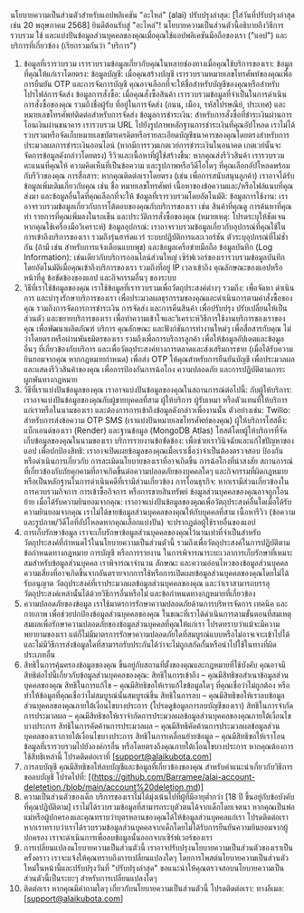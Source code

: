 นโยบายความเป็นส่วนตัวสำหรับแอปพลิเคชัน "อะไหล่" (alai)
ปรับปรุงล่าสุด: [ใส่วันที่ปรับปรุงล่าสุด เช่น 20 พฤษภาคม 2568]
ยินดีต้อนรับสู่ "อะไหล่"! นโยบายความเป็นส่วนตัวนี้อธิบายถึงวิธีการรวบรวม ใช้ และแบ่งปันข้อมูลส่วนบุคคลของคุณเมื่อคุณใช้แอปพลิเคชันมือถือของเรา ("แอป") และบริการที่เกี่ยวข้อง (เรียกรวมกันว่า "บริการ")
1. ข้อมูลที่เรารวบรวม
เรารวบรวมข้อมูลเกี่ยวกับคุณในหลายช่องทางเมื่อคุณใช้บริการของเรา:
ข้อมูลที่คุณให้แก่เราโดยตรง:
ข้อมูลบัญชี: เมื่อคุณสร้างบัญชี เรารวบรวมหมายเลขโทรศัพท์ของคุณเพื่อการยืนยัน OTP และการจัดการบัญชี คุณอาจเลือกที่จะให้ชื่อสำหรับบัญชีของคุณหรือสำหรับโปรไฟล์การจัดส่ง
ข้อมูลการสั่งซื้อ: เมื่อคุณสั่งซื้อสินค้า เรารวบรวมข้อมูลที่จำเป็นในการดำเนินการสั่งซื้อของคุณ รวมถึงชื่อผู้รับ ที่อยู่ในการจัดส่ง (ถนน, เมือง, รหัสไปรษณีย์, ประเทศ) และหมายเลขโทรศัพท์ติดต่อสำหรับการจัดส่ง
ข้อมูลการชำระเงิน: สำหรับการสั่งซื้อที่ชำระเงินผ่านการโอนเงินผ่านธนาคาร เรารวบรวม URL ไปยังรูปภาพหลักฐานการชำระเงินที่คุณอัปโหลด เราไม่ได้รวบรวมหรือจัดเก็บหมายเลขบัตรเครดิตหรือรายละเอียดบัญชีธนาคารของคุณโดยตรงสำหรับการประมวลผลการชำระเงินออนไลน์ (หากมีการรวมเกตเวย์การชำระเงินในอนาคต เกตเวย์นั้นจะจัดการข้อมูลดังกล่าวโดยตรง)
รีวิวและเนื้อหาที่ผู้ใช้สร้างขึ้น: หากคุณส่งรีวิวสินค้า เรารวบรวมคะแนนที่คุณให้ ความคิดเห็นที่เป็นข้อความ และรูปภาพหรือวิดีโอใดๆ ที่คุณเลือกอัปโหลดพร้อมกับรีวิวของคุณ
การสื่อสาร: หากคุณติดต่อเราโดยตรง (เช่น เพื่อการสนับสนุนลูกค้า) เราอาจได้รับข้อมูลเพิ่มเติมเกี่ยวกับคุณ เช่น ชื่อ หมายเลขโทรศัพท์ เนื้อหาของข้อความและ/หรือไฟล์แนบที่คุณส่งมา และข้อมูลอื่นใดที่คุณเลือกที่จะให้
ข้อมูลที่เรารวบรวมโดยอัตโนมัติ:
ข้อมูลการใช้งาน: เราอาจรวบรวมข้อมูลเกี่ยวกับการโต้ตอบของคุณกับบริการของเรา เช่น สินค้าที่คุณดู การค้นหาที่คุณทำ รายการที่คุณเพิ่มลงในรถเข็น และประวัติการสั่งซื้อของคุณ (หมายเหตุ: โปรดระบุให้ชัดเจนหากคุณใช้เครื่องมือวิเคราะห์)
ข้อมูลอุปกรณ์: เราอาจรวบรวมข้อมูลเกี่ยวกับอุปกรณ์ที่คุณใช้ในการเข้าถึงบริการของเรา รวมถึงรุ่นฮาร์ดแวร์ ระบบปฏิบัติการและเวอร์ชัน ตัวระบุอุปกรณ์ที่ไม่ซ้ำกัน (ถ้ามี เช่น สำหรับการแจ้งเตือนแบบพุช) และข้อมูลเครือข่ายมือถือ
ข้อมูลบันทึก (Log Information): เช่นเดียวกับบริการออนไลน์ส่วนใหญ่ เซิร์ฟเวอร์ของเรารวบรวมข้อมูลบันทึกโดยอัตโนมัติเมื่อคุณเข้าถึงบริการของเรา รวมถึงที่อยู่ IP เวลาเข้าถึง คุณลักษณะของแอปหรือหน้าที่ดู ข้อขัดข้องของแอป และกิจกรรมอื่นๆ ของระบบ
2. วิธีที่เราใช้ข้อมูลของคุณ
เราใช้ข้อมูลที่เรารวบรวมเพื่อวัตถุประสงค์ต่างๆ รวมถึง:
เพื่อจัดหา ดำเนินการ และบำรุงรักษาบริการของเรา
เพื่อประมวลผลธุรกรรมของคุณและดำเนินการตามคำสั่งซื้อของคุณ รวมถึงการจัดการการชำระเงิน การจัดส่ง และการคืนสินค้า
เพื่อปรับปรุง ปรับเปลี่ยนให้เป็นส่วนตัว และขยายบริการของเรา
เพื่อทำความเข้าใจและวิเคราะห์วิธีการใช้งานบริการของเราของคุณ
เพื่อพัฒนาผลิตภัณฑ์ บริการ คุณลักษณะ และฟังก์ชันการทำงานใหม่ๆ
เพื่อสื่อสารกับคุณ ไม่ว่าโดยตรงหรือผ่านพันธมิตรของเรา รวมถึงเพื่อการบริการลูกค้า เพื่อให้ข้อมูลอัปเดตและข้อมูลอื่นๆ ที่เกี่ยวข้องกับบริการ และเพื่อวัตถุประสงค์ทางการตลาดและส่งเสริมการขาย (เมื่อได้รับความยินยอมจากคุณ หากกฎหมายกำหนด)
เพื่อส่ง OTP ให้คุณสำหรับการยืนยันบัญชี
เพื่อประมวลผลและแสดงรีวิวสินค้าของคุณ
เพื่อการป้องกันการฉ้อโกง ความปลอดภัย และการปฏิบัติตามภาระผูกพันทางกฎหมาย
3. วิธีที่เราแบ่งปันข้อมูลของคุณ
เราอาจแบ่งปันข้อมูลของคุณในสถานการณ์ต่อไปนี้:
กับผู้ให้บริการ: เราอาจแบ่งปันข้อมูลของคุณกับผู้ขายบุคคลที่สาม ผู้ให้บริการ ผู้รับเหมา หรือตัวแทนที่ให้บริการแก่เราหรือในนามของเรา และต้องการการเข้าถึงข้อมูลดังกล่าวเพื่องานนั้น ตัวอย่างเช่น:
Twilio: สำหรับการส่งข้อความ OTP SMS (เราแบ่งปันหมายเลขโทรศัพท์ของคุณ)
ผู้ให้บริการโฮสติ้ง: แบ็กเอนด์ของเรา (Render) และฐานข้อมูล (MongoDB Atlas) โฮสต์โดยผู้ให้บริการที่จัดเก็บข้อมูลของคุณในนามของเรา
บริการรายงานข้อขัดข้อง: เพื่อช่วยเราวินิจฉัยและแก้ไขปัญหาของแอป
เพื่อปกป้องสิทธิ: เราอาจเปิดเผยข้อมูลของคุณเมื่อเราเชื่อว่าจำเป็นต้องตรวจสอบ ป้องกัน หรือดำเนินการเกี่ยวกับ การละเมิดนโยบายของเราที่อาจเกิดขึ้น การฉ้อโกงที่น่าสงสัย สถานการณ์ที่เกี่ยวข้องกับภัยคุกคามที่อาจเกิดขึ้นต่อความปลอดภัยของบุคคลใดๆ และกิจกรรมที่ผิดกฎหมาย หรือเป็นหลักฐานในการดำเนินคดีที่เรามีส่วนเกี่ยวข้อง
การโอนธุรกิจ: หากเรามีส่วนเกี่ยวข้องในการควบรวมกิจการ การเข้าซื้อกิจการ หรือการขายสินทรัพย์ ข้อมูลส่วนบุคคลของคุณอาจถูกโอนย้าย
เมื่อได้รับความยินยอมจากคุณ: เราอาจแบ่งปันข้อมูลของคุณเพื่อวัตถุประสงค์อื่นใดเมื่อได้รับความยินยอมจากคุณ
เราไม่ได้ขายข้อมูลส่วนบุคคลของคุณให้กับบุคคลที่สาม เนื้อหารีวิว (ข้อความ และรูปภาพ/วิดีโอที่อัปโหลดหากคุณเลือกแบ่งปัน) จะปรากฏต่อผู้ใช้รายอื่นของแอป
4. การเก็บรักษาข้อมูล
เราจะเก็บรักษาข้อมูลส่วนบุคคลของคุณไว้นานเท่าที่จำเป็นสำหรับวัตถุประสงค์ที่กำหนดไว้ในนโยบายความเป็นส่วนตัวนี้ รวมถึงเพื่อวัตถุประสงค์ในการปฏิบัติตามข้อกำหนดทางกฎหมาย การบัญชี หรือการรายงาน ในการพิจารณาระยะเวลาการเก็บรักษาที่เหมาะสมสำหรับข้อมูลส่วนบุคคล เราพิจารณาจำนวน ลักษณะ และความอ่อนไหวของข้อมูลส่วนบุคคล ความเสี่ยงที่อาจเกิดขึ้นจากอันตรายจากการใช้หรือการเปิดเผยข้อมูลส่วนบุคคลของคุณโดยไม่ได้รับอนุญาต วัตถุประสงค์ที่เราประมวลผลข้อมูลส่วนบุคคลของคุณ และว่าเราสามารถบรรลุวัตถุประสงค์เหล่านั้นได้ด้วยวิธีการอื่นหรือไม่ และข้อกำหนดทางกฎหมายที่เกี่ยวข้อง
5. ความปลอดภัยของข้อมูล
เราใช้มาตรการรักษาความปลอดภัยด้านการบริหารจัดการ เทคนิค และกายภาพ เพื่อช่วยปกป้องข้อมูลส่วนบุคคลของคุณ ในขณะที่เราได้ดำเนินการตามขั้นตอนที่สมเหตุสมผลเพื่อรักษาความปลอดภัยของข้อมูลส่วนบุคคลที่คุณให้แก่เรา โปรดทราบว่าแม้จะมีความพยายามของเรา แต่ก็ไม่มีมาตรการรักษาความปลอดภัยใดที่สมบูรณ์แบบหรือไม่อาจเจาะเข้าไปได้ และไม่มีวิธีการส่งข้อมูลใดที่สามารถรับประกันได้ว่าจะไม่ถูกสกัดกั้นหรือนำไปใช้ในทางที่ผิดประเภทอื่น
6. สิทธิในการคุ้มครองข้อมูลของคุณ
ขึ้นอยู่กับสถานที่ตั้งของคุณและกฎหมายที่ใช้บังคับ คุณอาจมีสิทธิต่อไปนี้เกี่ยวกับข้อมูลส่วนบุคคลของคุณ:
สิทธิในการเข้าถึง – คุณมีสิทธิขอสำเนาข้อมูลส่วนบุคคลของคุณ
สิทธิในการแก้ไข – คุณมีสิทธิขอให้เราแก้ไขข้อมูลใดๆ ที่คุณเชื่อว่าไม่ถูกต้อง หรือทำให้ข้อมูลที่คุณเชื่อว่าไม่สมบูรณ์นั้นสมบูรณ์ขึ้น
สิทธิในการลบ – คุณมีสิทธิขอให้เราลบข้อมูลส่วนบุคคลของคุณภายใต้เงื่อนไขบางประการ (โปรดดูข้อมูลการลบบัญชีของเรา)
สิทธิในการจำกัดการประมวลผล – คุณมีสิทธิขอให้เราจำกัดการประมวลผลข้อมูลส่วนบุคคลของคุณภายใต้เงื่อนไขบางประการ
สิทธิในการคัดค้านการประมวลผล – คุณมีสิทธิคัดค้านการประมวลผลข้อมูลส่วนบุคคลของเราภายใต้เงื่อนไขบางประการ
สิทธิในการเคลื่อนย้ายข้อมูล – คุณมีสิทธิขอให้เราโอนข้อมูลที่เรารวบรวมไปยังองค์กรอื่น หรือโดยตรงถึงคุณภายใต้เงื่อนไขบางประการ
หากคุณต้องการใช้สิทธิเหล่านี้ โปรดติดต่อเราที่ [support@alaikubota.com]
7. การลบบัญชี
คุณมีสิทธิขอให้ลบบัญชีและข้อมูลที่เกี่ยวข้องของคุณ สำหรับคำแนะนำเกี่ยวกับวิธีการขอลบบัญชี โปรดไปที่: [(https://github.com/Barramee/alai-account-deletetion./blob/main/account%20deletion.md)]
8. ความเป็นส่วนตัวของเด็ก
บริการของเราไม่ได้มุ่งเน้นไปที่ผู้ที่มีอายุต่ำกว่า [18 ปี ขึ้นอยู่กับข้อบังคับที่คุณปฏิบัติตาม] เราไม่ได้รวบรวมข้อมูลที่สามารถระบุตัวตนได้จากเด็กโดยเจตนา หากคุณเป็นพ่อแม่หรือผู้ปกครองและคุณทราบว่าบุตรหลานของคุณได้ให้ข้อมูลส่วนบุคคลแก่เรา โปรดติดต่อเรา หากเราทราบว่าเราได้รวบรวมข้อมูลส่วนบุคคลจากเด็กโดยไม่ได้รับการยืนยันความยินยอมจากผู้ปกครอง เราจะดำเนินการเพื่อลบข้อมูลนั้นออกจากเซิร์ฟเวอร์ของเรา
9. การเปลี่ยนแปลงนโยบายความเป็นส่วนตัวนี้
เราอาจปรับปรุงนโยบายความเป็นส่วนตัวของเราเป็นครั้งคราว เราจะแจ้งให้คุณทราบถึงการเปลี่ยนแปลงใดๆ โดยการโพสต์นโยบายความเป็นส่วนตัวใหม่ในหน้านี้และปรับปรุงวันที่ "ปรับปรุงล่าสุด" ขอแนะนำให้คุณตรวจสอบนโยบายความเป็นส่วนตัวนี้เป็นระยะๆ สำหรับการเปลี่ยนแปลงใดๆ
10. ติดต่อเรา
หากคุณมีคำถามใดๆ เกี่ยวกับนโยบายความเป็นส่วนตัวนี้ โปรดติดต่อเรา:
ทางอีเมล: [support@alaikubota.com]
